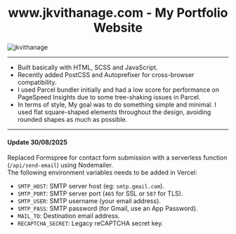 <h1 align="center">www.jkvithanage.com - My Portfolio Website</h1>

![jkvithanage](https://github.com/jkvithanage/jkvithanage-portfolio/assets/6828858/8c29d85b-54f2-468a-8209-c9064adc80da)

---

- Built basically with HTML, SCSS and JavaScript.
- Recently added PostCSS and Autoprefixer for cross-browser compatibility.
- I used Parcel bundler initially and had a low score for performance on PageSpeed Insights due to some tree-shaking issues in Parcel.
- In terms of style, My goal was to do something simple and minimal. I used flat square-shaped elements throughout the design, avoiding rounded shapes as much as possible.

---

#### Update 30/08/2025

Replaced Formspree for contact form submission with a serverless function (`/api/send-email`) using Nodemailer.
<br>The following environment variables needs to be added in Vercel:

- `SMTP_HOST`: SMTP server host (eg: `smtp.gmail.com`).
- `SMTP_PORT`: SMTP server port (`465` for SSL or `587` for TLS).
- `SMTP_USER`: SMTP username (your email address).
- `SMTP_PASS`: SMTP password (for Gmail, use an App Password).
- `MAIL_TO`: Destination email address.
- `RECAPTCHA_SECRET`: Legacy reCAPTCHA secret key.
